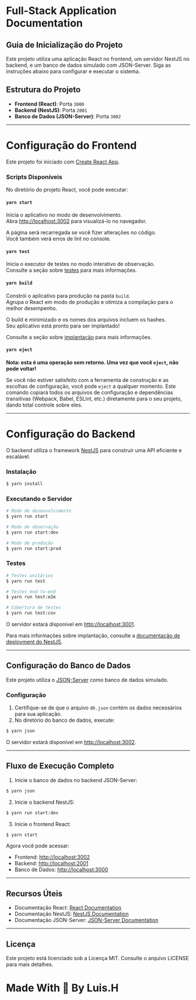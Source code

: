 # Full-Stack Application Documentation
## Guia de Inicialização do Projeto

Este projeto utiliza uma aplicação React no frontend, um servidor NestJS no backend, e um banco de dados simulado com JSON-Server. Siga as instruções abaixo para configurar e executar o sistema.

## Estrutura do Projeto

- **Frontend (React)**: Porta `3000`
- **Backend (NestJS)**: Porta `2001`
- **Banco de Dados (JSON-Server)**: Porta `3002`

---

# Configuração do Frontend

Este projeto foi iniciado com [Create React App](https://github.com/facebook/create-react-app).

### Scripts Disponíveis

No diretório do projeto React, você pode executar:

#### `yarn start`

Inicia o aplicativo no modo de desenvolvimento.\
Abra [http://localhost:3002](http://localhost:3000) para visualizá-lo no navegador.

A página será recarregada se você fizer alterações no código.\
Você também verá erros de lint no console.

#### `yarn test`

Inicia o executor de testes no modo interativo de observação.\
Consulte a seção sobre [testes](https://facebook.github.io/create-react-app/docs/running-tests) para mais informações.

#### `yarn build`

Constrói o aplicativo para produção na pasta `build`.\
Agrupa o React em modo de produção e otimiza a compilação para o melhor desempenho.

O build é minimizado e os nomes dos arquivos incluem os hashes.\
Seu aplicativo está pronto para ser implantado!

Consulte a seção sobre [implantação](https://facebook.github.io/create-react-app/docs/deployment) para mais informações.

#### `yarn eject`

**Nota: esta é uma operação sem retorno. Uma vez que você `eject`, não pode voltar!**

Se você não estiver satisfeito com a ferramenta de construção e as escolhas de configuração, você pode `eject` a qualquer momento. Este comando copiará todos os arquivos de configuração e dependências transitivas (Webpack, Babel, ESLint, etc.) diretamente para o seu projeto, dando total controle sobre eles.

---

# Configuração do Backend

O backend utiliza o framework [NestJS](https://nestjs.com) para construir uma API eficiente e escalável.

### Instalação

```bash
$ yarn install
```

### Executando o Servidor

```bash
# Modo de desenvolvimento
$ yarn run start

# Modo de observação
$ yarn run start:dev

# Modo de produção
$ yarn run start:prod
```

### Testes

```bash
# Testes unitários
$ yarn run test

# Testes end-to-end
$ yarn run test:e2e

# Cobertura de testes
$ yarn run test:cov
```
O servidor estará disponível em [http://localhost:3001](http://localhost:3001).

Para mais informações sobre implantação, consulte a [documentação de deployment do NestJS](https://docs.nestjs.com/deployment).

---

## Configuração do Banco de Dados

Este projeto utiliza o [JSON-Server](https://github.com/typicode/json-server) como banco de dados simulado.

### Configuração

1. Certifique-se de que o arquivo `db.json` contém os dados necessários para sua aplicação.
2. No diretório do banco de dados, execute:

```bash
$ yarn json
```

O servidor estará disponível em [http://localhost:3002](http://localhost:3002).

---

## Fluxo de Execução Completo

1. Inicie o banco de dados no backend JSON-Server:

```bash
$ yarn json
```

2. Inicie o backend NestJS:

```bash
$ yarn run start:dev
```

3. Inicie o frontend React:

```bash
$ yarn start
```

Agora você pode acessar:

- Frontend: [http://localhost:3002](http://localhost:3000)
- Backend: [http://localhost:2001](http://localhost:3001)
- Banco de Dados: [http://localhost:3000](http://localhost:3002)

---

## Recursos Úteis

- Documentação React: [React Documentation](https://reactjs.org/)
- Documentação NestJS: [NestJS Documentation](https://docs.nestjs.com/)
- Documentação JSON-Server: [JSON-Server Documentation](https://github.com/typicode/json-server)

---

## Licença

Este projeto está licenciado sob a Licença MIT. Consulte o arquivo LICENSE para mais detalhes.

# Made With 🥔 By Luis.H
